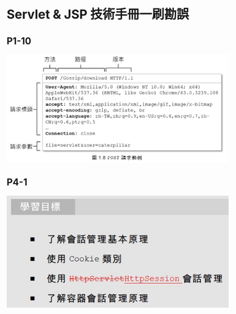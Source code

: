 # Servlet & JSP 技術手冊一刷勘誤

## P1-10

   ![P1-10](images/1_10_typo_1.JPG)

## P4-1

   ![P4-1](images/4_1_typo_1.JPG)

   